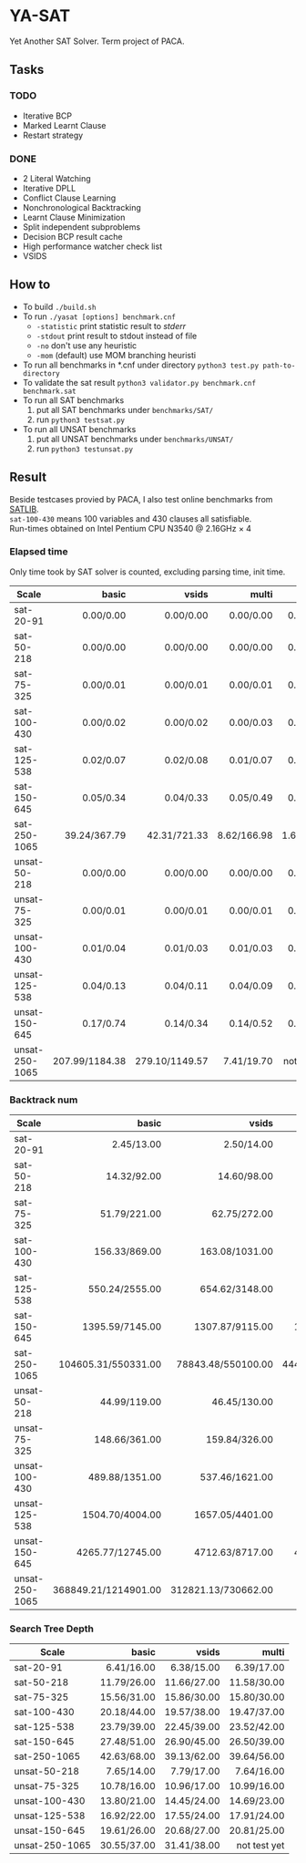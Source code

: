 # YA-SAT
Yet Another SAT Solver. Term project of PACA.


## Tasks

### TODO
- Iterative BCP
- Marked Learnt Clause
- Restart strategy

### DONE
- 2 Literal Watching
- Iterative DPLL
- Conflict Clause Learning
- Nonchronological Backtracking
- Learnt Clause Minimization
- Split independent subproblems
- Decision BCP result cache
- High performance watcher check list
- VSIDS


## How to
- To build `./build.sh`  
- To run `./yasat [options] benchmark.cnf`  
    - `-statistic` print statistic result to _stderr_  
    - `-stdout` print result to stdout instead of file  
    - `-no` don't use any heuristic  
    - `-mom` (default) use MOM branching heuristi
- To run all benchmarks in *.cnf under directory `python3 test.py path-to-directory`  
- To validate the sat result `python3 validator.py benchmark.cnf benchmark.sat`  
- To run all SAT benchmarks  
    1. put all SAT benchmarks under `benchmarks/SAT/`  
    2. run `python3 testsat.py`  
- To run all UNSAT benchmarks  
    1. put all UNSAT benchmarks under `benchmarks/UNSAT/`
    2. run `python3 testunsat.py`

## Result
Beside testcases provied by PACA, I also test online benchmarks from [SATLIB](http://www.cs.ubc.ca/~hoos/SATLIB/benchm.html).  
`sat-100-430` means 100 variables and 430 clauses all satisfiable.  
Run-times obtained on Intel Pentium CPU N3540 @ 2.16GHz × 4

### Elapsed time
Only time took by SAT solver is counted, excluding parsing time, init time.  

| Scale          |          basic |          vsids |       multi |    minisat |
| -------------- | -------------: | -------------: | ----------: | ---------: |
| sat-20-91      |      0.00/0.00 |      0.00/0.00 |   0.00/0.00 |  0.00/0.01 |
| sat-50-218     |      0.00/0.00 |      0.00/0.00 |   0.00/0.00 |  0.00/0.01 |
| sat-75-325     |      0.00/0.01 |      0.00/0.01 |   0.00/0.01 |  0.00/0.01 |
| sat-100-430    |      0.00/0.02 |      0.00/0.02 |   0.00/0.03 |  0.01/0.02 |
| sat-125-538    |      0.02/0.07 |      0.02/0.08 |   0.01/0.07 |  0.01/0.03 |
| sat-150-645    |      0.05/0.34 |      0.04/0.33 |   0.05/0.49 |  0.02/0.06 |
| sat-250-1065   |   39.24/367.79 |   42.31/721.33 | 8.62/166.98 | 1.60/16.19 |
| unsat-50-218   |      0.00/0.00 |      0.00/0.00 |   0.00/0.00 |  0.00/0.01 |
| unsat-75-325   |      0.00/0.01 |      0.00/0.01 |   0.00/0.01 |  0.00/0.01 |
| unsat-100-430  |      0.01/0.04 |      0.01/0.03 |   0.01/0.03 |  0.01/0.02 |
| unsat-125-538  |      0.04/0.13 |      0.04/0.11 |   0.04/0.09 |  0.01/0.03 |
| unsat-150-645  |      0.17/0.74 |      0.14/0.34 |   0.14/0.52 |  0.04/0.08 |
| unsat-250-1065 | 207.99/1184.38 | 279.10/1149.57 |  7.41/19.70 | not test yet |


### Backtrack num
| Scale          |                basic |               vsids |              multi |
| -------------- | -------------------: | ------------------: | -----------------: |
| sat-20-91      |           2.45/13.00 |          2.50/14.00 |         2.48/13.00 |
| sat-50-218     |          14.32/92.00 |         14.60/98.00 |        14.58/95.00 |
| sat-75-325     |         51.79/221.00 |        62.75/272.00 |       52.66/235.00 |
| sat-100-430    |        156.33/869.00 |      163.08/1031.00 |     164.54/1441.00 |
| sat-125-538    |       550.24/2555.00 |      654.62/3148.00 |     550.98/2759.00 |
| sat-150-645    |      1395.59/7145.00 |     1307.87/9115.00 |   1582.01/10235.00 |
| sat-250-1065   |  104605.31/550331.00 |  78843.48/550100.00 | 44478.43/366351.00 |
| unsat-50-218   |         44.99/119.00 |        46.45/130.00 |       45.42/110.00 |
| unsat-75-325   |        148.66/361.00 |       159.84/326.00 |      158.00/334.00 |
| unsat-100-430  |       489.88/1351.00 |      537.46/1621.00 |     547.04/1451.00 |
| unsat-125-538  |      1504.70/4004.00 |     1657.05/4401.00 |    1627.60/3445.00 |
| unsat-150-645  |     4265.77/12745.00 |     4712.63/8717.00 |   4632.28/11002.00 |
| unsat-250-1065 | 368849.21/1214901.00 | 312821.13/730662.00 |       not test yet |


### Search Tree Depth
| Scale          |       basic |       vsids |       multi |
| -------------- | ----------: | ----------: | ----------: |
| sat-20-91      |  6.41/16.00 |  6.38/15.00 |  6.39/17.00 |
| sat-50-218     | 11.79/26.00 | 11.66/27.00 | 11.58/30.00 |
| sat-75-325     | 15.56/31.00 | 15.86/30.00 | 15.80/30.00 |
| sat-100-430    | 20.18/44.00 | 19.57/38.00 | 19.47/37.00 |
| sat-125-538    | 23.79/39.00 | 22.45/39.00 | 23.52/42.00 |
| sat-150-645    | 27.48/51.00 | 26.90/45.00 | 26.50/39.00 |
| sat-250-1065   | 42.63/68.00 | 39.13/62.00 | 39.64/56.00 |
| unsat-50-218   |  7.65/14.00 |  7.79/17.00 |  7.64/16.00 |
| unsat-75-325   | 10.78/16.00 | 10.96/17.00 | 10.99/16.00 |
| unsat-100-430  | 13.80/21.00 | 14.45/24.00 | 14.69/23.00 |
| unsat-125-538  | 16.92/22.00 | 17.55/24.00 | 17.91/24.00 |
| unsat-150-645  | 19.61/26.00 | 20.68/27.00 | 20.81/25.00 |
| unsat-250-1065 | 30.55/37.00 | 31.41/38.00 | not test yet |
